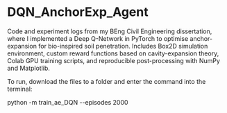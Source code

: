 # DQN_AnchorExp_Agent
Code and experiment logs from my BEng Civil Engineering dissertation, where I implemented a Deep Q-Network in PyTorch to optimise anchor-expansion for bio-inspired soil penetration. Includes Box2D simulation environment, custom reward functions based on cavity-expansion theory, Colab GPU training scripts, and reproducible post-processing with NumPy and Matplotlib.


To run, download the files to a folder and enter the command into the terminal:

python -m train_ae_DQN --episodes 2000                                                                  
